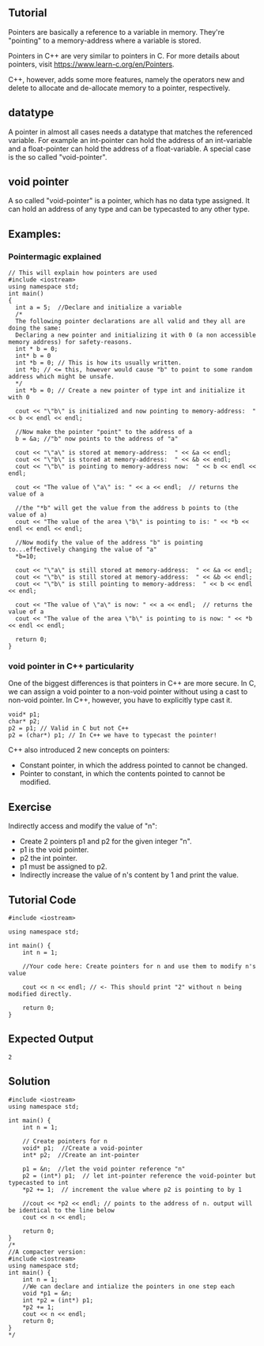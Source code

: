 Tutorial
--------

Pointers are basically a reference to a variable in memory.
They're "pointing" to a memory-address where a variable is stored.

Pointers in C++ are very similar to pointers in C. For more details about pointers, visit https://www.learn-c.org/en/Pointers.

C++, however, adds some more features, namely the operators new and delete to allocate and de-allocate memory to a pointer, respectively.

## datatype
A pointer in almost all cases needs a datatype that matches the referenced variable.
For example an int-pointer can hold the address of an int-variable and a float-pointer can hold the address of a float-variable.
A special case is the so called "void-pointer".

## void pointer
A so called "void-pointer" is a pointer, which has no data type assigned.
It can hold an address of any type and can be typecasted to any other type.

## Examples:
### Pointermagic explained
    // This will explain how pointers are used
    #include <iostream> 
    using namespace std; 
    int main() 
    {     
      int a = 5;  //Declare and initialize a variable
      /*
      The following pointer declarations are all valid and they all are doing the same:
      Declaring a new pointer and initializing it with 0 (a non accessible memory address) for safety-reasons.
      int * b = 0;
      int* b = 0                 
      int *b = 0; // This is how its usually written.
      int *b; // <= this, however would cause "b" to point to some random address which might be unsafe.
      */
      int *b = 0; // Create a new pointer of type int and initialize it with 0

      cout << "\"b\" is initialized and now pointing to memory-address:  " << b << endl << endl;        

      //Now make the pointer "point" to the address of a
      b = &a; //"b" now points to the address of "a"

      cout << "\"a\" is stored at memory-address:  " << &a << endl;
      cout << "\"b\" is stored at memory-address:  " << &b << endl;
      cout << "\"b\" is pointing to memory-address now:  " << b << endl << endl;

      cout << "The value of \"a\" is: " << a << endl;  // returns the value of a
      
      //the "*b" will get the value from the address b points to (the value of a)
      cout << "The value of the area \"b\" is pointing to is: " << *b << endl << endl << endl;      

      //Now modify the value of the address "b" is pointing to...effectively changing the value of "a"     
      *b=10;      

      cout << "\"a\" is still stored at memory-address:  " << &a << endl;
      cout << "\"b\" is still stored at memory-address:  " << &b << endl;
      cout << "\"b\" is still pointing to memory-address:  " << b << endl << endl;      

      cout << "The value of \"a\" is now: " << a << endl;  // returns the value of a
      cout << "The value of the area \"b\" is pointing to is now: " << *b << endl << endl;

      return 0;        
    }

### void pointer in C++ particularity
One of the biggest differences is that pointers in C++ are more secure.
In C, we can assign a void pointer to a non-void pointer without using a cast to non-void pointer. In C++, however, you have to explicitly type cast it.

    void* p1;
    char* p2;
    p2 = p1; // Valid in C but not C++
    p2 = (char*) p1; // In C++ we have to typecast the pointer!

C++ also introduced 2 new concepts on pointers:

- Constant pointer, in which the address pointed to cannot be changed.
- Pointer to constant, in which the contents pointed to cannot be modified.

Exercise
--------
Indirectly access and modify the value of "n":

- Create 2 pointers p1 and p2 for the given integer "n".
- p1 is the void pointer.
- p2 the int pointer.
- p1 must be assigned to p2.
- Indirectly increase the value of n's content by 1 and print the value.

Tutorial Code
-------------

    #include <iostream>
    
    using namespace std;
    
    int main() {
        int n = 1;
        
        //Your code here: Create pointers for n and use them to modify n's value

        cout << n << endl; // <- This should print "2" without n being modified directly.
      
        return 0;
    }

Expected Output
--------
    
    2

Solution
--------

    #include <iostream>
    using namespace std;
    
    int main() {
        int n = 1;
      
        // Create pointers for n
        void* p1;  //Create a void-pointer
        int* p2;  //Create an int-pointer
      
        p1 = &n;  //let the void pointer reference "n"
        p2 = (int*) p1;  // let int-pointer reference the void-pointer but typecasted to int
        *p2 += 1;  // increment the value where p2 is pointing to by 1
      
        //cout << *p2 << endl; // points to the address of n. output will be identical to the line below
        cout << n << endl;
      
        return 0;
    }
    /*
    //A compacter version:
    #include <iostream>
    using namespace std;
    int main() {
        int n = 1;      
        //We can declare and intialize the pointers in one step each
        void *p1 = &n;
        int *p2 = (int*) p1;      
        *p2 += 1;
        cout << n << endl; 
        return 0;
    }
    */
